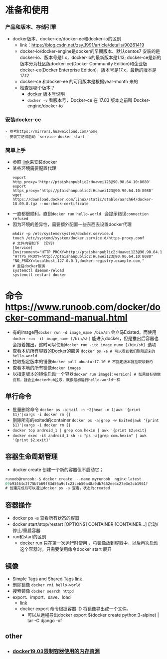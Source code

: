 # 准备和使用
### 产品和版本、存储引擎
- docker版本、docker-ce/docker-ee和docker-io的区别
    - link：https://blog.csdn.net/zsy_1991/article/details/90261419
    - docker-io/docker-engine是docker的早期版本、默认centos7 安装的是docker-io、版本号是1.x，docker-io的最新版本是1.13; docker-ce是新的版本分为社区版docker-ce(Docker Community Edition)和企业版docker-ee(Docker Enterprise Edition)，版本号是17.x，最新的版本是17.12
    - docker-ce 和docker-ee 的可用版本是根据year-month 来的
    - 检查是哪个版本？
        - [docker 版本号说明](https://www.cnblogs.com/lcword/p/14478791.html)
        - `docker -v` 看版本号，Docker-ce 在 17.03 版本之前叫 Docker-engine/docker-io
### 安装docker-ce
    - 参考https://mirrors.huaweicloud.com/home
    - 安装完记得启动 `service docker start `

### 简单上手
- 参照 [link](https://support.huaweicloud.com/instg-kunpengcpfs/kunpengcpfs_03_0001.html)来安装docker
- 某些环境需要配置代理
    ```shell
    export http_proxy='http://ptaishanpublic2:Huawei123@90.90.64.10:8080'
    export https_proxy='http://ptaishanpublic2:Huawei123@90.90.64.10:8080'
    wget https://download.docker.com/linux/static/stable/aarch64/docker-18.09.8.tgz --no-check-certificate
    ```
- 一直都很顺利，直到<code>docker run hello-world </code> 会提示错误<code>connection refused</code>
- 因为环境的差异性，需要额外配置一些东西去设置docker代理
    ```shell
    mkdir –p /etc/systemd/system/docker.service.d
    touch /etc/systemd/system/docker.service.d/https-proxy.conf
    # 文件内容如下 （分行）
    [Service]
    Environment="HTTP_PROXY=http://ptaishanpublic2:Huawei123@90.90.64.10:8080"
    "HTTPS_PROXY=http://ptaishanpublic2:Huawei123@90.90.64.10:8080"
    "NO_PROXY=localhost,127.0.0.1,docker-registry.example.com,"
    # 重启docker服务
    systemctl daemon-reload
    systemctl restart docker
    ```

# 命令 https://www.runoob.com/docker/docker-command-manual.html
- 有的image用`docker run -d image_name /bin/sh` 会立马Existed，而使用`docker run -it image_name [/bin/sh]` 能进入docker，但是推出后容器也会跟着推出，这时可以使用`docker run -itd image_nume [/bin/sh] `选项
- 查看本机所有容器的Docker的服务 `docker ps -a # 可以看到我们刚刚起来的hello-world`
- 拉取指定版本的镜像`docker pull ubuntu:17.10 # 不指定版本就拉取最新的`
- 查看本地的所有镜像`docker images`
- 以指定版本的镜像启动一个容器`docker run image[:version] # 如果目标镜像没有，就会去dockerhub拉取，就像最初运行hello-world一样`
## 单行命令
- 批量删除命令 `docker ps -a|tail -n +2|head -n 1|awk '{print $1}'|xargs -i docker rm {}`
- 删除所有的exited的container `docker ps -a|grep -w Exited|awk '{print $1}'|xargs -i docker rm {}`
- `docker top android_1 | grep com.hexin | awk '{print $2;exit}`
- `docker exec -it android_1 sh -c "ps -a|grep com.hexin" | awk '{print $2;exit}'`

## 容器生命周期管理
- docker create 创建一个新的容器但不启动它；
```cs
runoob@runoob:~$ docker create  --name myrunoob  nginx:latest      
09b93464c2f75b7b69f83d56a9cfc23ceb50a48a9db7652ee4c27e3e2cb1961f 
# 创建完成后可以通过docker ps -a 查看，状态为created
```
## 容器操作
- docker ps -a 查看所有状态的容器
- docker start/stop/restart [OPTIONS] CONTAINER [CONTAINER...] 启动/停止/重启容器
- run和start的区别
    - docker run 只在第一次运行时使用 ，将镜像放到容器中，以后再次启动这个容器时，只需要使用命令docker start 展开

## 镜像
- Simple Tags and Shared Tags [link](https://github.com/docker-library/faq#whats-the-difference-between-shared-and-simple-tags)
- 删除镜像 `docker rmi hello-world`
- 搜索镜像 `docker search httpd`
- export、import、save、load
    - [link](https://www.hangge.com/blog/cache/detail_2411.html)
    - docker export  命令根据容器 ID 将镜像导出成一个文件。
        - 可以从远程导出docker export $(docker create python:3-alpine) | tar -C django -xf
## other
- ### [docker19.03限制容器使用的内存资源](https://www.cnblogs.com/architectforest/p/12586336.html)

